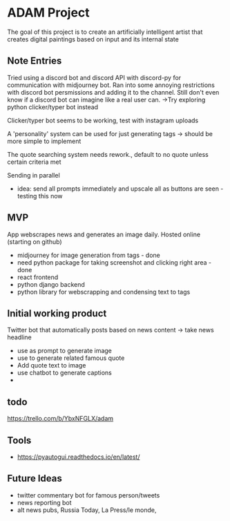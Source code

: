 # ADAM Project

The goal of this project is to create an artificially intelligent 
artist that creates digital paintings based on input and its internal state

## Note Entries
Tried using a discord bot and discord API with discord-py for communication with midjourney bot. Ran into some annoying restrictions with discord bot persmissions and adding it to the channel. Still don't even know if a discord bot can imagine like a real user can. ->Try exploring python clicker/typer bot instead

Clicker/typer bot seems to be working, test with instagram uploads


A 'personality' system can be used for just generating tags -> should be more simple to implement


The quote searching system needs rework., default to no quote unless certain criteria met


Sending in parallel
- idea: send all prompts immediately and upscale all as buttons are seen - testing this now


## MVP

App webscrapes news and generates an image daily. Hosted online (starting on github)
- midjourney for image generation from tags - done
- need python package for taking screenshot and clicking right area  - done
- react frontend
- python django backend
-   python library for webscrapping and condensing text to tags


## Initial working product
Twitter bot that automatically posts based on news content -> take news headline
- use as prompt to generate image
- use to generate related famous quote
- Add quote text to image
- use chatbot to generate captions
- 



## todo

https://trello.com/b/YbxNFGLX/adam




## Tools
- https://pyautogui.readthedocs.io/en/latest/
## Future Ideas
- twitter commentary bot for famous person/tweets
- news reporting bot
- alt news pubs, Russia Today, La Press/le monde,  

